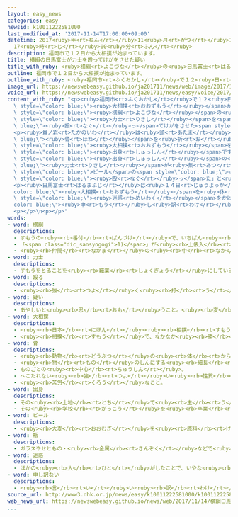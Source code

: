 ```yaml
---
layout: easy_news
categories: easy
newsid: k10011222581000
last_modified_at: '2017-11-14T17:00:00+09:00'
datetime: 2017<ruby>年<rt>ねん</rt></ruby>11<ruby>月<rt>がつ</rt></ruby>14<ruby>日<rt>にち</rt></ruby>
  17<ruby>時<rt>じ</rt></ruby>00<ruby>分<rt>ふん</rt></ruby>
description: 福岡市で１２日から大相撲が始まっています。
title: 横綱の日馬富士が力士を殴ってけがをさせた疑い
title_with_ruby: <ruby>横綱<rt>よこづな</rt></ruby>の<ruby>日馬富士<rt>はるまふじ</rt></ruby>が<ruby>力士<rt>りきし</rt></ruby>を<ruby>殴<rt>なぐ</rt></ruby>ってけがをさせた<ruby>疑<rt>うたが</rt></ruby>い
outline: 福岡市で１２日から大相撲が始まっています。
outline_with_ruby: <ruby>福岡市<rt>ふくおかし</rt></ruby>で１２<ruby>日<rt>にち</rt></ruby>から<ruby>大相撲<rt>おおずもう</rt></ruby>が<ruby>始<rt>はじ</rt></ruby>まっています。
image_url: https://newswebeasy.github.io/ja201711/news/web/image/2017/11/14/K10011222581_1711141032_1711141033_01_02.jpg
voice_url: https://newswebeasy.github.io/ja201711/news/easy/voice/2017/11/14/k10011222581000.mp3
content_with_ruby: "<p><ruby>福岡市<rt>ふくおかし</rt></ruby>で１２<ruby>日<rt>にち</rt></ruby>から<span\
  \ style=\"color: blue;\"><ruby>大相撲<rt>おおずもう</rt></ruby></span>が<ruby>始<rt>はじ</rt></ruby>まっています。<span\
  \ style=\"color: blue;\"><ruby>横綱<rt>よこづな</rt></ruby></span>の<ruby>日馬富士<rt>はるまふじ</rt></ruby>が<ruby>貴ノ岩<rt>たかのいわ</rt></ruby>という<span\
  \ style=\"color: blue;\"><ruby>力士<rt>りきし</rt></ruby></span>を<span style=\"color:\
  \ blue;\"><ruby>殴<rt>なぐ</rt></ruby>っ</span>てけがをさせた<span style=\"color: blue;\"><ruby>疑<rt>うたが</rt></ruby>い</span>があることがわかりました。</p>\n\
  <p><ruby>貴ノ岩<rt>たかのいわ</rt></ruby>は<ruby>頭<rt>あたま</rt></ruby>の<span style=\"color:\
  \ blue;\"><ruby>骨<rt>ほね</rt></ruby></span>を<ruby>折<rt>お</rt></ruby>るけがをして、１２<ruby>日<rt>にち</rt></ruby>から<span\
  \ style=\"color: blue;\"><ruby>大相撲<rt>おおずもう</rt></ruby></span>を<ruby>休<rt>やす</rt></ruby>んでいます。<ruby>日馬富士<rt>はるまふじ</rt></ruby>と<ruby>貴ノ岩<rt>たかのいわ</rt></ruby>はモンゴル<span\
  \ style=\"color: blue;\"><ruby>出身<rt>しゅっしん</rt></ruby></span>です。</p>\n<p><ruby>相撲<rt>すもう</rt></ruby><ruby>協会<rt>きょうかい</rt></ruby>と<ruby>関係<rt>かんけい</rt></ruby>がある<ruby>人<rt>ひと</rt></ruby>は「<ruby>先月<rt>せんげつ</rt></ruby>２６<ruby>日<rt>にち</rt></ruby>にモンゴル<span\
  \ style=\"color: blue;\"><ruby>出身<rt>しゅっしん</rt></ruby></span>の<span style=\"color:\
  \ blue;\"><ruby>力士<rt>りきし</rt></ruby></span>が<ruby>集<rt>あつ</rt></ruby>まったときに<ruby>日馬富士<rt>はるまふじ</rt></ruby>が<ruby>貴ノ岩<rt>たかのいわ</rt></ruby>を<span\
  \ style=\"color: blue;\">ビール</span>の<span style=\"color: blue;\"><ruby>瓶<rt>びん</rt></ruby></span>で<span\
  \ style=\"color: blue;\"><ruby>殴<rt>なぐ</rt></ruby>っ</span>た」と<ruby>話<rt>はな</rt></ruby>しています。</p>\n\
  <p><ruby>日馬富士<rt>はるまふじ</rt></ruby>は<ruby>１４日<rt>じゅうよっか</rt></ruby>から<span style=\"\
  color: blue;\"><ruby>大相撲<rt>おおずもう</rt></ruby></span>を<ruby>休<rt>やす</rt></ruby>むことになりました。そして、「いろいろな<ruby>人<rt>ひと</rt></ruby>たちに、<span\
  \ style=\"color: blue;\"><ruby>迷惑<rt>めいわく</rt></ruby></span>をかけました。<span style=\"\
  color: blue;\"><ruby>申<rt>もう</rt></ruby>し<ruby>訳<rt>わけ</rt></ruby>ありません</span>」と<ruby>言<rt>い</rt></ruby>って<ruby>謝<rt>あやま</rt></ruby>りました。</p>\n\
  <p></p>\n<p></p>"
words:
- word: 横綱
  descriptions:
  - すもうの<ruby><rb>番付</rb><rt>ばんづけ</rt></ruby>で、いちばん<ruby><rb>上</rb><rt>うえ</rt></ruby>の<ruby><rb>位</rb><rt>くらい</rt></ruby>。また、その<ruby><rb>力士</rb><rt>りきし</rt></ruby>。
  - 「<span class="dic_sansyogogi">1)</span>」が<ruby><rb>土俵入</rb><rt>どひょうい</rt></ruby>りのときに、<ruby><rb>腰</rb><rt>こし</rt></ruby>にしめる<ruby><rb>太</rb><rt>ふと</rt></ruby>いつな。
  - <ruby><rb>仲間</rb><rt>なかま</rt></ruby>の<ruby><rb>中</rb><rt>なか</rt></ruby>でいちばんすぐれている<ruby><rb>物</rb><rt>もの</rt></ruby>や<ruby><rb>人</rb><rt>ひと</rt></ruby>。
- word: 力士
  descriptions:
  - すもうをとることを<ruby><rb>職業</rb><rt>しょくぎょう</rt></ruby>にしている<ruby><rb>人</rb><rt>ひと</rt></ruby>。すもうとり。
- word: 殴る
  descriptions:
  - <ruby><rb>強</rb><rt>つよ</rt></ruby>く<ruby><rb>打</rb><rt>う</rt></ruby>つ。
- word: 疑い
  descriptions:
  - あやしいと<ruby><rb>思</rb><rt>おも</rt></ruby>うこと。<ruby><rb>変</rb><rt>へん</rt></ruby>に<ruby><rb>思</rb><rt>おも</rt></ruby>うこと。
- word: 大相撲
  descriptions:
  - <ruby><rb>日本</rb><rt>にほん</rt></ruby><ruby><rb>相撲</rb><rt>すもう</rt></ruby><ruby><rb>協会</rb><rt>きょうかい</rt></ruby>が<ruby><rb>行</rb><rt>おこな</rt></ruby>う<ruby><rb>専門</rb><rt>せんもん</rt></ruby>の<ruby><rb>力士</rb><rt>りきし</rt></ruby>による<ruby><rb>相撲</rb><rt>すもう</rt></ruby>。
  - <ruby><rb>相撲</rb><rt>すもう</rt></ruby>で、なかなか<ruby><rb>勝</rb><rt>か</rt></ruby>ち<ruby><rb>負</rb><rt>ま</rt></ruby>けの<ruby><rb>決</rb><rt>き</rt></ruby>まらない<ruby><rb>力</rb><rt>ちから</rt></ruby>の<ruby><rb>入</rb><rt>はい</rt></ruby>った<ruby><rb>取組</rb><rt>とりくみ</rt></ruby>。
- word: 骨
  descriptions:
  - <ruby><rb>動物</rb><rt>どうぶつ</rt></ruby>の<ruby><rb>体</rb><rt>からだ</rt></ruby>の<ruby><rb>中</rb><rt>なか</rt></ruby>にあって、<ruby><rb>体</rb><rt>からだ</rt></ruby>を<ruby><rb>支</rb><rt>ささ</rt></ruby>えているかたいもの。
  - <ruby><rb>物</rb><rt>もの</rt></ruby>のしんにする<ruby><rb>細長</rb><rt>ほそなが</rt></ruby>い<ruby><rb>竹</rb><rt>たけ</rt></ruby>や<ruby><rb>金属</rb><rt>きんぞく</rt></ruby>。
  - ものごとの<ruby><rb>中心</rb><rt>ちゅうしん</rt></ruby>。
  - へこたれない<ruby><rb>強</rb><rt>つよ</rt></ruby>い<ruby><rb>性質</rb><rt>せいしつ</rt></ruby>。
  - <ruby><rb>苦労</rb><rt>くろう</rt></ruby>なこと。
- word: 出身
  descriptions:
  - その<ruby><rb>土地</rb><rt>とち</rt></ruby>で<ruby><rb>生</rb><rt>う</rt></ruby>まれたこと。
  - その<ruby><rb>学校</rb><rt>がっこう</rt></ruby>を<ruby><rb>卒業</rb><rt>そつぎょう</rt></ruby>したこと。
- word: ビール
  descriptions:
  - <ruby><rb>大麦</rb><rt>おおむぎ</rt></ruby>を<ruby><rb>原料</rb><rt>げんりょう</rt></ruby>にした<ruby><rb>酒</rb><rt>さけ</rt></ruby>。
- word: 瓶
  descriptions:
  - ガラスやせともの・<ruby><rb>金属</rb><rt>きんぞく</rt></ruby>などで<ruby><rb>作</rb><rt>つく</rt></ruby>った<ruby><rb>入</rb><rt>い</rt></ruby>れ<ruby><rb>物</rb><rt>もの</rt></ruby>。
- word: 迷惑
  descriptions:
  - ほかの<ruby><rb>人</rb><rt>ひと</rt></ruby>がしたことで、いやな<ruby><rb>思</rb><rt>おも</rt></ruby>いをしたり<ruby><rb>困</rb><rt>こま</rt></ruby>ったりすること。
- word: 申し訳ない
  descriptions:
  - <ruby><rb>言</rb><rt>い</rt></ruby>い<ruby><rb>訳</rb><rt>わけ</rt></ruby>ができない。<ruby><rb>大変</rb><rt>たいへん</rt></ruby>すまない。
source_url: http://www3.nhk.or.jp/news/easy/k10011222581000/k10011222581000.html
web_news_url: https://newswebeasy.github.io/news/web/2017/11/14/横綱日馬富士-きょうから休場-貴ノ岩に暴行疑い-協会が調査
...
```

